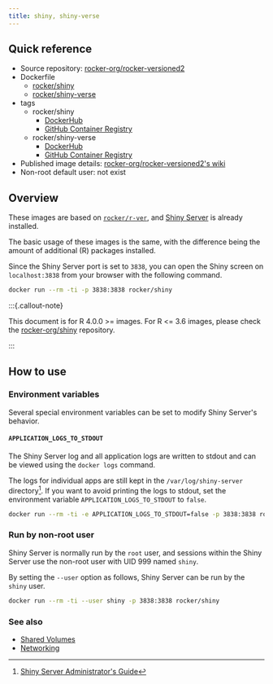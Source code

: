 ```yaml
---
title: shiny, shiny-verse
---
```


## Quick reference

- Source repository: [rocker-org/rocker-versioned2](https://github.com/rocker-org/rocker-versioned2)
- Dockerfile
  - [rocker/shiny](https://github.com/rocker-org/rocker-versioned2/blob/master/dockerfiles/shiny_devel.Dockerfile)
  - [rocker/shiny-verse](https://github.com/rocker-org/rocker-versioned2/blob/master/dockerfiles/shiny-verse_devel.Dockerfile)
- tags
  - rocker/shiny
    - [DockerHub](https://hub.docker.com/r/rocker/shiny/tags)
    - [GitHub Container Registry](https://github.com/rocker-org/rocker-versioned2/pkgs/container/shiny/versions)
  - rocker/shiny-verse
    - [DockerHub](https://hub.docker.com/r/rocker/shiny-verse/tags)
    - [GitHub Container Registry](https://github.com/rocker-org/rocker-versioned2/pkgs/container/shiny-verse/versions)
- Published image details: [rocker-org/rocker-versioned2's wiki](https://github.com/rocker-org/rocker-versioned2/wiki)
- Non-root default user: not exist

## Overview

These images are based on [`rocker/r-ver`](r-ver.md),
and [Shiny Server](https://www.rstudio.com/products/shiny/shiny-server/) is already installed.

The basic usage of these images is the same, with the difference being the amount of additional (R) packages installed.

Since the Shiny Server port is set to `3838`,
you can open the Shiny screen on `localhost:3838` from your browser with the following command.

```sh
docker run --rm -ti -p 3838:3838 rocker/shiny
```

:::{.callout-note}

This document is for R 4.0.0 >= images. For R <= 3.6 images,
please check the [rocker-org/shiny](https://github.com/rocker-org/shiny) repository.

:::

## How to use

### Environment variables

Several special environment variables can be set to modify Shiny Server's behavior.

#### `APPLICATION_LOGS_TO_STDOUT`

The Shiny Server log and all application logs are written to stdout and can be viewed using the `docker logs` command.

The logs for individual apps are still kept in the `/var/log/shiny-server` directory[^shiny_server_logs].
If you want to avoid printing the logs to stdout,
set the environment variable `APPLICATION_LOGS_TO_STDOUT` to `false`.

[^shiny_server_logs]: [Shiny Server Administrator's Guide](https://docs.rstudio.com/shiny-server/#application-error-logs)

```sh
docker run --rm -ti -e APPLICATION_LOGS_TO_STDOUT=false -p 3838:3838 rocker/shiny
```

### Run by non-root user

Shiny Server is normally run by the `root` user,
and sessions within the Shiny Server use the non-root user with UID 999 named `shiny`.

By setting the `--user` option as follows, Shiny Server can be run by the `shiny` user.

```sh
docker run --rm -ti --user shiny -p 3838:3838 rocker/shiny
```

### See also

- [Shared Volumes](../../use/shared_volumes.md)
- [Networking](../../use/networking.md)
